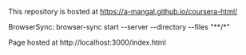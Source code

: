 This repository is hosted at https://a-mangal.github.io/coursera-html/

BrowserSync:
browser-sync start --server --directory --files "**/*"

Page hosted at http://localhost:3000/index.html
